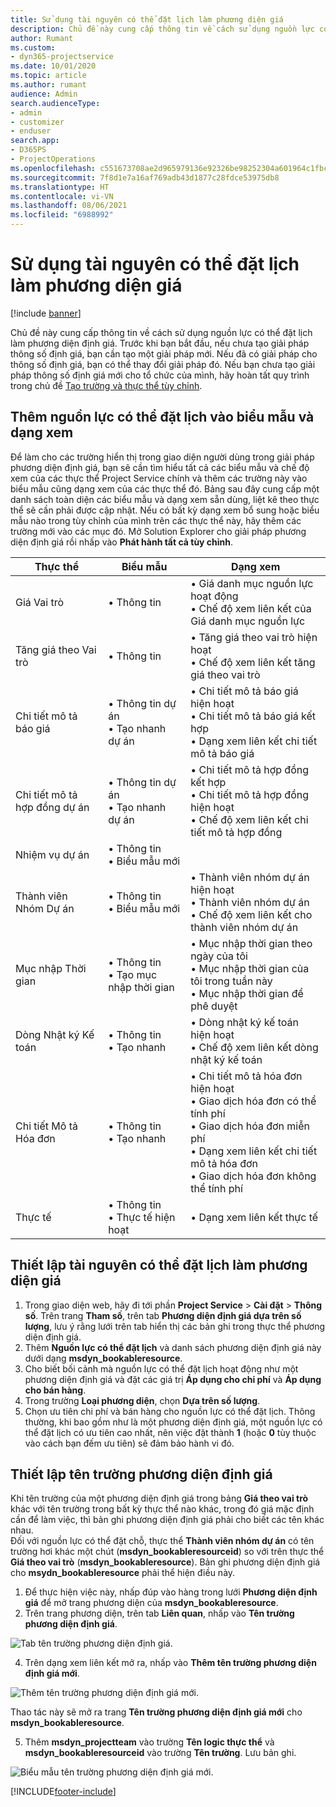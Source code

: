 ```yaml
---
title: Sử dụng tài nguyên có thể đặt lịch làm phương diện giá
description: Chủ đề này cung cấp thông tin về cách sử dụng nguồn lực có thể đặt lịch làm phương diện định giá.
author: Rumant
ms.custom:
- dyn365-projectservice
ms.date: 10/01/2020
ms.topic: article
ms.author: rumant
audience: Admin
search.audienceType:
- admin
- customizer
- enduser
search.app:
- D365PS
- ProjectOperations
ms.openlocfilehash: c551673708ae2d965979136e92326be98252304a601964c1fbc52a329c592712
ms.sourcegitcommit: 7f8d1e7a16af769adb43d1877c28fdce53975db8
ms.translationtype: HT
ms.contentlocale: vi-VN
ms.lasthandoff: 08/06/2021
ms.locfileid: "6988992"
---
```

# <a name="use-bookable-resource-as-a-pricing-dimension"></a>Sử dụng tài nguyên có thể đặt lịch làm phương diện giá

[!include [banner](../includes/psa-now-project-operations.md)]

Chủ đề này cung cấp thông tin về cách sử dụng nguồn lực có thể đặt lịch làm phương diện định giá. Trước khi bạn bắt đầu, nếu chưa tạo giải pháp thông số định giá, bạn cần tạo một giải pháp mới. Nếu đã có giải pháp cho thông số định giá, bạn có thể thay đổi giải pháp đó. Nếu bạn chưa tạo giải pháp thông số định giá mới cho tổ chức của mình, hãy hoàn tất quy trình trong chủ đề [Tạo trường và thực thể tùy chỉnh](create-custom-fields-entities.md).

## <a name="add-bookable-resource-to-forms-and-views"></a>Thêm nguồn lực có thể đặt lịch vào biểu mẫu và dạng xem
Để làm cho các trường hiển thị trong giao diện người dùng trong giải pháp phương diện định giá, bạn sẽ cần tìm hiểu tất cả các biểu mẫu và chế độ xem của các thực thể Project Service chính và thêm các trường này vào biểu mẫu cũng dạng xem của các thực thể đó.
Bảng sau đây cung cấp một danh sách toàn diện các biểu mẫu và dạng xem sẵn dùng, liệt kê theo thực thể sẽ cần phải được cập nhật. Nếu có bất kỳ dạng xem bổ sung hoặc biểu mẫu nào trong tùy chỉnh của mình trên các thực thể này, hãy thêm các trường mới vào các mục đó.
Mở Solution Explorer cho giải pháp phương diện định giá rồi nhấp vào **Phát hành tất cả tùy chỉnh**.


|   Thực thể        | Biểu mẫu   |Dạng xem        |
| ------------------------------|---------------------------------|----------------------------------|
|  Giá Vai trò|• Thông tin |• Giá danh mục nguồn lực hoạt động<br> • Chế độ xem liên kết của Giá danh mục nguồn lực|
|  Tăng giá theo Vai trò|• Thông tin|• Tăng giá theo vai trò hiện hoạt<br>• Chế độ xem liên kết tăng giá theo vai trò|
|  Chi tiết mô tả báo giá|• Thông tin dự án<br>• Tạo nhanh dự án|• Chi tiết mô tả báo giá hiện hoạt<br>• Chi tiết mô tả báo giá kết hợp<br>• Dạng xem liên kết chi tiết mô tả báo giá|
|  Chi tiết mô tả hợp đồng dự án|• Thông tin dự án<br>• Tạo nhanh dự án|• Chi tiết mô tả hợp đồng kết hợp<br>• Chi tiết mô tả hợp đồng hiện hoạt<br>• Chế độ xem liên kết chi tiết mô tả hợp đồng|
|  Nhiệm vụ dự án|• Thông tin<br>• Biểu mẫu mới||
|  Thành viên Nhóm Dự án|• Thông tin<br>• Biểu mẫu mới|• Thành viên nhóm dự án hiện hoạt<br>• Thành viên nhóm dự án<br>• Chế độ xem liên kết cho thành viên nhóm dự án|
|  Mục nhập Thời gian|• Thông tin<br>• Tạo mục nhập thời gian|• Mục nhập thời gian theo ngày của tôi<br>• Mục nhập thời gian của tôi trong tuần này<br>• Mục nhập thời gian để phê duyệt|
|  Dòng Nhật ký Kế toán|• Thông tin<br>• Tạo nhanh|• Dòng nhật ký kế toán hiện hoạt<br>• Chế độ xem liên kết dòng nhật ký kế toán|
|  Chi tiết Mô tả Hóa đơn|• Thông tin<br>• Tạo nhanh|• Chi tiết mô tả hóa đơn hiện hoạt<br>• Giao dịch hóa đơn có thể tính phí<br>• Giao dịch hóa đơn miễn phí<br>• Dạng xem liên kết chi tiết mô tả hóa đơn<br>• Giao dịch hóa đơn không thể tính phí|
|  Thực tế|• Thông tin<br>• Thực tế hiện hoạt|• Dạng xem liên kết thực tế|

## <a name="set-up-bookable-resource-as-a-pricing-dimension"></a>Thiết lập tài nguyên có thể đặt lịch làm phương diện giá

1. Trong giao diện web, hãy đi tới phần **Project Service** > **Cài đặt** > **Thông số**. Trên trang **Tham số**, trên tab **Phương diện định giá dựa trên số lượng**, lưu ý rằng lưới trên tab hiển thị các bản ghi trong thực thể phương diện định giá. 
2. Thêm **Nguồn lực có thể đặt lịch** và danh sách phương diện định giá này dưới dạng **msdyn_bookableresource**. 
3. Cho biết bối cảnh mà nguồn lực có thể đặt lịch hoạt động như một phương diện định giá và đặt các giá trị **Áp dụng cho chi phí** và **Áp dụng cho bán hàng**.
4. Trong trường **Loại phương diện**, chọn **Dựa trên số lượng**. 
5. Chọn ưu tiên chi phí và bán hàng cho nguồn lực có thể đặt lịch. Thông thường, khi bao gồm như là một phương diện định giá, một nguồn lực có thể đặt lịch có ưu tiên cao nhất, nên việc đặt thành **1** (hoặc **0** tùy thuộc vào cách bạn đếm ưu tiên) sẽ đảm bảo hành vi đó.

## <a name="set-up-pricing-dimension-field-names"></a>Thiết lập tên trường phương diện định giá

Khi tên trường của một phương diện định giá trong bảng **Giá theo vai trò** khác với tên trường trong bất kỳ thực thể nào khác, trong đó giá mặc định cần để làm việc, thì bản ghi phương diện định giá phải cho biết các tên khác nhau.    
Đối với nguồn lực có thể đặt chỗ, thực thể **Thành viên nhóm dự án** có tên trường hơi khác một chút (**msdyn_bookableresourceid**) so với trên thực thể **Giá theo vai trò** (**msdyn_bookableresource**). Bản ghi phương diện định giá cho **msydn_bookableresource** phải thể hiện điều này. 
1. Để thực hiện việc này, nhấp đúp vào hàng trong lưới **Phương diện định giá** để mở trang phương diện của **msdyn_bookableresource**.
2. Trên trang phương diện, trên tab **Liên quan**, nhấp vào **Tên trường phương diện định giá**.

 ![Tab tên trường phương diện định giá.](media/PD-fieldname.png)

4. Trên dạng xem liên kết mở ra, nhấp vào **Thêm tên trường phương diện định giá mới**.

 ![Thêm tên trường phương diện định giá mới.](media/Add-NewPD-fieldname.png)


Thao tác này sẽ mở ra trang **Tên trường phương diện định giá mới** cho **msdyn_bookableresource**. 

5. Thêm **msdyn_projectteam** vào trường **Tên logic thực thể** và **msdyn_bookableresourceid** vào trường **Tên trường**. Lưu bản ghi.

 ![Biểu mẫu tên trường phương diện định giá mới.](media/PD-fieldname-Added.png)


[!INCLUDE[footer-include](../includes/footer-banner.md)]